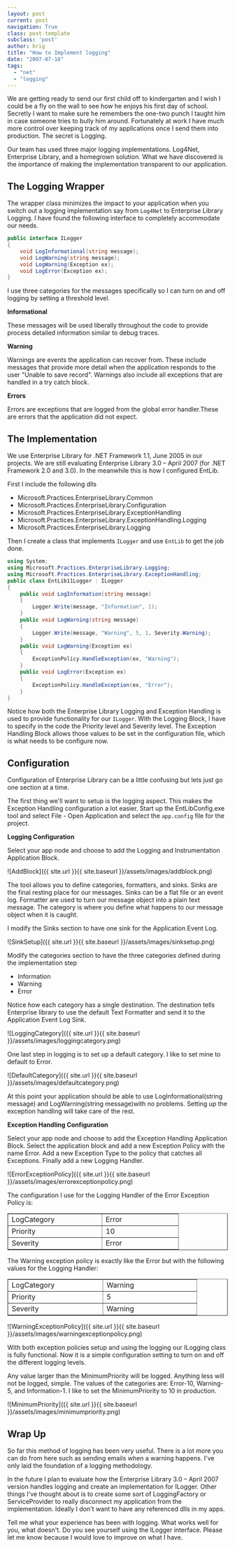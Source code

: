 ```yaml
---
layout: post
current: post
navigation: True
class: post-template
subclass: 'post'
author: brig
title: "How to Implement logging"
date: "2007-07-18"
tags:
  - "net"
  - "logging"
---
```


We are getting ready to send our first child off to kindergarten and I wish I could be a fly on the wall to see how he enjoys his first day of school. Secretly I want to make sure he remembers the one-two punch I taught him in case someone tries to bully him around. Fortunately at work I have much more control over keeping track of my applications once I send them into production. The secret is Logging.

Our team has used three major logging implementations. Log4Net, Enterprise Library, and a homegrown solution. What we have discovered is the importance of making the implementation transparent to our application.

## The Logging Wrapper

The wrapper class minimizes the impact to your application when you switch out a logging implementation say from `Log4Net` to Enterprise Library Logging. I have found the following interface to completely accommodate our needs.

```cs
public interface ILogger
{
    void LogInformational(string message);
    void LogWarning(string message);
    void LogWarning(Exception ex);
    void LogError(Exception ex);
}
```

I use three categories for the messages specifically so I can turn on and off logging by setting a threshold level.

**Informational**

These messages will be used liberally throughout the code to provide process detailed information similar to debug traces.

**Warning**

Warnings are events the application can recover from. These include messages that provide more detail when the application responds to the user "Unable to save record". Warnings also include all exceptions that are handled in a try catch block.

**Errors**

Errors are exceptions that are logged from the global error handler.These are errors that the application did not expect.

## The Implementation

We use Enterprise Library for .NET Framework 1.1, June 2005 in our projects. We are still evaluating Enterprise Library 3.0 – April 2007 (for .NET Framework 2.0 and 3.0). In the meanwhile this is how I configured EntLib.

First I include the following dlls

- Microsoft.Practices.EnterpriseLibrary.Common
- Microsoft.Practices.EnterpriseLibrary.Configuration
- Microsoft.Practices.EnterpriseLibrary.ExceptionHandling
- Microsoft.Practices.EnterpriseLibrary.ExceptionHandling.Logging
- Microsoft.Practices.EnterpriseLibrary.Logging

Then I create a class that implements `ILogger` and use `EntLib` to get the job done.

```cs
using System;
using Microsoft.Practices.EnterpriseLibrary.Logging;
using Microsoft.Practices.EnterpriseLibrary.ExceptionHandling;
public class EntLib11Logger : ILogger
{
    public void LogInformation(string message)
    {
        Logger.Write(message, "Information", 1);
    }
    public void LogWarning(string message)
    {
        Logger.Write(message, "Warning", 5, 1, Severity.Warning);
    }
    public void LogWarning(Exception ex)
    {
        ExceptionPolicy.HandleException(ex, "Warning");
    }
    public void LogError(Exception ex)
    {
        ExceptionPolicy.HandleException(ex, "Error");
    }
}
```

Notice how both the Enterprise Library Logging and Exception Handling is used to provide functionality for our `ILogger`. With the Logging Block, I have to specify in the code the Priority level and Severity level. The Exception Handling Block allows those values to be set in the configuration file, which is what needs to be configure now.

## Configuration

Configuration of Enterprise Library can be a little confusing but lets just go one section at a time.

The first thing we'll want to setup is the logging aspect. This makes the Exception Handling configuration a lot easier. Start up the EntLibConfig.exe tool and select File - Open Application and select the `app.config` file for the project.

**Logging Configuration**

Select your app node and choose to add the Logging and Instrumentation Application Block.

![AddBlock]({{ site.url }}{{ site.baseurl }}/assets/images/addblock.png)

The tool allows you to define categories, formatters, and sinks. Sinks are the final resting place for our messages. Sinks can be a flat file or an event log. Formatter are used to turn our message object into a plain text message. The category is where you define what happens to our message object when it is caught.

I modify the Sinks section to have one sink for the Application Event Log.

![SinkSetup]({{ site.url }}{{ site.baseurl }}/assets/images/sinksetup.png)

Modify the categories section to have the three categories defined during the implementation step

- Information
- Warning
- Error

Notice how each category has a single destination. The destination tells Enterprise library to use the default Text Formatter and send it to the Application Event Log Sink.

![LoggingCategory]({{ site.url }}{{ site.baseurl }}/assets/images/loggingcategory.png)

One last step in logging is to set up a default category. I like to set mine to default to Error.

![DefaultCategory]({{ site.url }}{{ site.baseurl }}/assets/images/defaultcategory.png)

At this point your application should be able to use LogInformational(string message) and LogWarning(string message)with no problems. Setting up the exception handling will take care of the rest.

**Exception Handling Configuration**

Select your app node and choose to add the Exception Handling Application Block. Select the application block and add a new Exception Policy with the name Error. Add a new Exception Type to the policy that catches all Exceptions. Finally add a new Logging Handler.

![ErrorExceptionPolicy]({{ site.url }}{{ site.baseurl }}/assets/images/errorexceptionpolicy.png)

The configuration I use for the Logging Handler of the Error Exception Policy is:

<table width="355" border="1" cellspacing="0" cellpadding="2"><tbody><tr><td valign="top" width="198">LogCategory</td><td valign="top" width="155">Error</td></tr><tr><td valign="top" width="198">Priority</td><td valign="top" width="155">10</td></tr><tr><td valign="top" width="198">Severity</td><td valign="top" width="158">Error</td></tr></tbody></table>

The Warning exception policy is exactly like the Error but with the following values for the Logging Handler:

<table width="400" border="1" cellspacing="0" cellpadding="2"><tbody><tr><td valign="top" width="200">LogCategory</td><td valign="top" width="198">Warning</td></tr><tr><td valign="top" width="200">Priority</td><td valign="top" width="198">5</td></tr><tr><td valign="top" width="200">Severity</td><td valign="top" width="198">Warning</td></tr></tbody></table>

![WarningExceptionPolicy]({{ site.url }}{{ site.baseurl }}/assets/images/warningexceptionpolicy.png)

With both exception policies setup and using the logging our ILogging class is fully functional. Now it is a simple configuration setting to turn on and off the different logging levels.

Any value larger than the MinimumPriority will be logged. Anything less will not be logged, simple. The values of the categories are: Error-10, Warning-5, and Information-1. I like to set the MinimumPriority to 10 in production.

![MinimumPriority]({{ site.url }}{{ site.baseurl }}/assets/images/minimumpriority.png)

## Wrap Up

So far this method of logging has been very useful. There is a lot more you can do from here such as sending emails when a warning happens. I've only laid the foundation of a logging methodology.

In the future I plan to evaluate how the Enterprise Library 3.0 – April 2007 version handles logging and create an implementation for ILogger. Other things I've thought about is to create some sort of LoggingFactory or ServiceProvider to really disconnect my application from the implementation. Ideally I don't want to have any referenced dlls in my apps.

Tell me what your experience has been with logging. What works well for you, what doesn't. Do you see yourself using the ILogger interface. Please let me know because I would love to improve on what I have.

